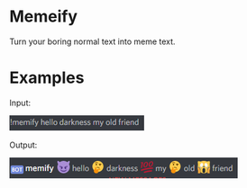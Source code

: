 # Memeify
Turn your boring normal text into meme text.

# Examples
Input:

![](images/input_example.png)

Output:

![](images/output_example.png)
